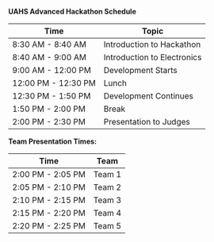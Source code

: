 
**UAHS Advanced Hackathon Schedule**

|Time |Topic|
|-----|-----|
|8:30 AM - 8:40 AM | Introduction to Hackathon|
|8:40 AM - 9:00 AM | Introduction to Electronics|
|9:00 AM - 12:00 PM| Development Starts|
|12:00 PM - 12:30 PM| Lunch|
|12:30 PM - 1:50 PM|Development Continues|
|1:50 PM - 2:00 PM |Break|
|2:00 PM - 2:30 PM | Presentation to Judges 


**Team Presentation Times:**

|Time |Team|
|-----|----|
|2:00 PM - 2:05 PM |Team 1|
|2:05 PM - 2:10 PM |Team 2|
|2:10 PM - 2:15 PM |Team 3|
|2:15 PM - 2:20 PM |Team 4|
|2:20 PM - 2:25 PM |Team 5|
